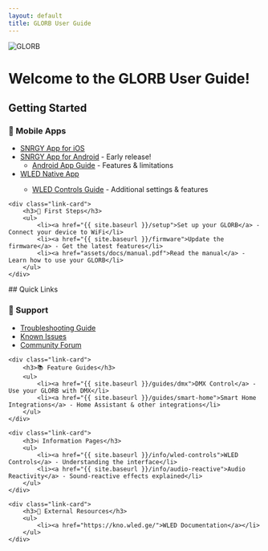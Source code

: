 ```yaml
---
layout: default
title: GLORB User Guide
---
```


<img src="assets/images/banner.png" alt="GLORB" class="banner">

# Welcome to the GLORB User Guide!

## Getting Started

<div class="quick-links">
    <div class="link-card">
        <h3>📱 Mobile Apps</h3>
        <ul>
            <li><a href="https://apps.apple.com/us/app/snrgy/id6587549578">SNRGY App for iOS</a></li>
            <li><a href="https://play.google.com/store/apps/details?id=com.snrgy.studio&pli=1">SNRGY App for Android</a> - Early release!
                <ul>
                    <li><a href="{{ site.baseurl }}/info/android-app">Android App Guide</a> - Features & limitations</li>
                </ul>
            </li>
            <li><a href="https://play.google.com/store/apps/details?id=ca.cgagnier.wlednativeandroid&hl=en">WLED Native App</a></li>
            <ul>
                <li><a href="{{ site.baseurl }}/info/wled-controls">WLED Controls Guide</a> - Additional settings & features</li>
            </ul>
        </ul>
    </div>

    <div class="link-card">
        <h3>🚀 First Steps</h3>
        <ul>
            <li><a href="{{ site.baseurl }}/setup">Set up your GLORB</a> - Connect your device to WiFi</li>
            <li><a href="{{ site.baseurl }}/firmware">Update the firmware</a> - Get the latest features</li>
            <li><a href="assets/docs/manual.pdf">Read the manual</a> - Learn how to use your GLORB</li>
        </ul>
    </div>
</div>
## Quick Links

<div class="quick-links">
    <div class="link-card">
        <h3>🔧 Support</h3>
        <ul>
            <li><a href="{{ site.baseurl }}/troubleshooting">Troubleshooting Guide</a></li>
            <li><a href="{{ site.baseurl }}/known-issues">Known Issues</a></li>
            <li><a href="https://discord.com/invite/hnQ5V2GNjh">Community Forum</a></li>
        </ul>
    </div>

    <div class="link-card">
        <h3>📚 Feature Guides</h3>
        <ul>
            <li><a href="{{ site.baseurl }}/guides/dmx">DMX Control</a> - Use your GLORB with DMX</li>
            <li><a href="{{ site.baseurl }}/guides/smart-home">Smart Home Integrations</a> - Home Assistant & other integrations</li>
        </ul>
    </div>
    
    <div class="link-card">
        <h3>ℹ️ Information Pages</h3>
        <ul>
            <li><a href="{{ site.baseurl }}/info/wled-controls">WLED Controls</a> - Understanding the interface</li>
            <li><a href="{{ site.baseurl }}/info/audio-reactive">Audio Reactivity</a> - Sound-reactive effects explained</li>
        </ul>
    </div>
    
    <div class="link-card">
        <h3>📖 External Resources</h3>
        <ul>
            <li><a href="https://kno.wled.ge/">WLED Documentation</a></li>
        </ul>
    </div>
</div>